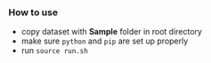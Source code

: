 ### How to use

- copy dataset with **Sample** folder in root directory
- make sure `python` and `pip` are set up properly
- run `source run.sh`
